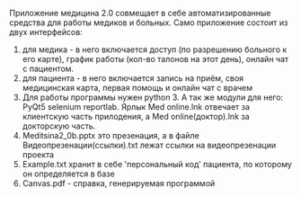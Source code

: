 Приложение медицина 2.0 совмещает в себе автоматизированные средства для работы медиков и больных.
Само приложение состоит из двух интерфейсов:
1. для медика - в него включается доступ (по разрешению больного к его карте), график работы (кол-во талонов на этот день), онлайн чат с пациентом.
2. для пациента - в него включается запись на приём, своя медицинская карта, первая помощь и онлайн чат с врачем
3. Для работы программы нужен python 3.
А так же модули для него: PyQt5 selenium reportlab.
Ярлык Med online.lnk отвечает за клиентскую часть прилодения, а Med online(доктор).lnk за докторскую часть.
4. Meditsina2_0b.pptx это презенация, а в файле Видеопрезенации(ссылки).txt лежат ссылки на видеопрезенации проекта
5. Example.txt хранит в себе 'персональный код' пациента, по которому он определяется в базе
6. Canvas.pdf - справка, генерируемая программой